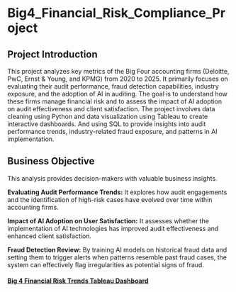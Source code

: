# Big4_Financial_Risk_Compliance_Project

## Project Introduction
This project analyzes key metrics of the Big Four accounting firms (Deloitte, PwC, Ernst & Young, and KPMG) from 2020 to 2025. 
It primarily focuses on evaluating their audit performance, fraud detection capabilities, industry exposure, and the adoption of AI in auditing. 
The goal is to understand how these firms manage financial risk and to assess the impact of AI adoption on audit effectiveness and client satisfaction. 
The project involves data cleaning using Python and data visualization using Tableau to create interactive dashboards. 
And using SQL to provide insights into audit performance trends, industry-related fraud exposure, and patterns in AI implementation.

## Business Objective
This analysis provides decision-makers with valuable business insights.

**Evaluating Audit Performance Trends:** 
It explores how audit engagements and the identification of high-risk cases have evolved over time within accounting firms.  

**Impact of AI Adoption on User Satisfaction:** 
It assesses whether the implementation of AI technologies has improved audit effectiveness and enhanced client satisfaction.  

**Fraud Detection Review:** 
By training AI models on historical fraud data and setting them to trigger alerts when patterns resemble past fraud cases, 
the system can effectively flag irregularities as potential signs of fraud.

#### **[Big 4 Financial Risk Trends Tableau Dashboard]([https://public.tableau.com/app/profile/debbie.chen5726/viz/Big4FinancialRiskInsights/Dashboard1])**
